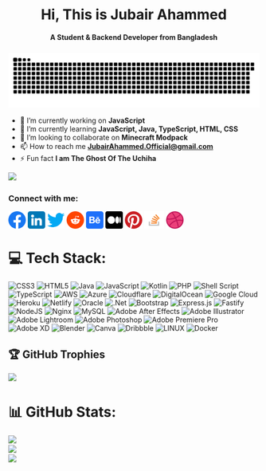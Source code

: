 <h1 align="center">Hi, This is Jubair Ahammed </h1>
<h4 align="center">A Student & Backend Developer from Bangladesh </h4>
<h5></h5>

 <div align="center">
 
  ![Snake animation](https://github.com/JubairUchiha/Test/blob/main/Icon/github-contribution-grid-snake-dark.svg)
  
 </div>
 
- 🔭 I’m currently working on **JavaScript**
- 🌱 I’m currently learning **JavaScript, Java, TypeScript, HTML, CSS**
- 👯 I’m looking to collaborate on **Minecraft Modpack**
- 📫 How to reach me **JubairAhammed.Official@gmail.com**
- ⚡ Fun fact **I am The Ghost Of The Uchiha**

[![](https://visitcount.itsvg.in/api?id=Jubair-Ahammed&icon=2&color=3)](https://visitcount.itsvg.in)

<h3 ">Connect with me: </h2>
<a href="https://www.facebook.com/JubairUchiha" target="blank"><img align="center" src="https://github.com/JubairUchiha/Test/blob/main/Icon/facebook.png" height="35" width="35" /></a>
<a href="https://linkedin.com/in/Jubair-Ahammed" target="blank"><img align="center" src="https://github.com/JubairUchiha/Test/blob/main/Icon/linkedin.png" height="35" width="35" /></a>
<a href="https://twitter.com/Jubair__Ahammed" target="blank"><img align="center" src="https://github.com/JubairUchiha/Test/blob/main/Icon/twitter.png" height="35" width="35" /></a>
<a href="https://reddit.com/user/JubairAhammed" target="blank"><img align="center" src="https://github.com/JubairUchiha/Test/blob/main/Icon/reddit.png" height="35" width="35" /></a>
<a href="https://behance.net/Jubair-Ahammed" target="blank"><img align="center" src="https://github.com/JubairUchiha/Test/blob/main/Icon/behance.png" height="35" width="35" /></a>
<a href="https://medium.com/@Jubair-Ahammed" target="blank"><img align="center" src="https://github.com/JubairUchiha/Test/blob/main/Icon/medium.png" height="35" width="35" /></a>
<a href="https://pinterest.com/Jubair__Ahammed" target="blank"><img align="center" src="https://github.com/JubairUchiha/Test/blob/main/Icon/pinterest.png" height="35" width="35" /></a>
<a href="https://stackoverflow.com/users/20461938/Jubair-Ahammed" target="blank"><img align="center" src="https://github.com/JubairUchiha/Test/blob/main/Icon/stackoverflow.png" height="35" width="40" /></a>
<a href="https://dribbble.com/Jubair-Ahammed" target="blank"><img align="center" src="https://github.com/JubairUchiha/Test/blob/main/Icon/dribbble.png" height="35" width="35" /></a>

# 💻 Tech Stack:
![CSS3](https://img.shields.io/badge/css3-%231572B6.svg?style=flat&logo=css3&logoColor=white)
![HTML5](https://img.shields.io/badge/html5-%23E34F26.svg?style=flat&logo=html5&logoColor=white)
![Java](https://img.shields.io/badge/java-%23ED8B00.svg?style=flat&logo=java&logoColor=white)
![JavaScript](https://img.shields.io/badge/javascript-%23323330.svg?style=flat&logo=javascript&logoColor=%23F7DF1E)
![Kotlin](https://img.shields.io/badge/kotlin-%230095D5.svg?style=flat&logo=kotlin&logoColor=white)
![PHP](https://img.shields.io/badge/php-%23777BB4.svg?style=flat&logo=php&logoColor=white)
![Shell Script](https://img.shields.io/badge/shell_script-%23121011.svg?style=flat&logo=gnu-bash&logoColor=white)
![TypeScript](https://img.shields.io/badge/typescript-%23007ACC.svg?style=flat&logo=typescript&logoColor=white)
![AWS](https://img.shields.io/badge/AWS-%23FF9900.svg?style=flat&logo=amazon-aws&logoColor=white)
![Azure](https://img.shields.io/badge/azure-%230072C6.svg?style=flat&logo=azure-devops&logoColor=white)
![Cloudflare](https://img.shields.io/badge/Cloudflare-F38020?style=flat&logo=Cloudflare&logoColor=white)
![DigitalOcean](https://img.shields.io/badge/DigitalOcean-%230167ff.svg?style=flat&logo=digitalOcean&logoColor=white)
![Google Cloud](https://img.shields.io/badge/Google%20Cloud-%234285F4.svg?style=flat&logo=google-cloud&logoColor=white)
![Heroku](https://img.shields.io/badge/heroku-%23430098.svg?style=flat&logo=heroku&logoColor=white)
![Netlify](https://img.shields.io/badge/netlify-%23000000.svg?style=flat&logo=netlify&logoColor=#00C7B7)
![Oracle](https://img.shields.io/badge/Oracle-F80000?style=flat&logo=oracle&logoColor=white)
![.Net](https://img.shields.io/badge/.NET-5C2D91?style=flat&logo=.net&logoColor=white)
![Bootstrap](https://img.shields.io/badge/bootstrap-%23563D7C.svg?style=flat&logo=bootstrap&logoColor=white)
![Express.js](https://img.shields.io/badge/express.js-%23404d59.svg?style=flat&logo=express&logoColor=%2361DAFB)
![Fastify](https://img.shields.io/badge/fastify-%23000000.svg?style=flat&logo=fastify&logoColor=white)
![NodeJS](https://img.shields.io/badge/node.js-6DA55F?style=flat&logo=node.js&logoColor=white)
![Nginx](https://img.shields.io/badge/nginx-%23009639.svg?style=flat&logo=nginx&logoColor=white)
![MySQL](https://img.shields.io/badge/mysql-%2300f.svg?style=flat&logo=mysql&logoColor=white)
![Adobe After Effects](https://img.shields.io/badge/Adobe%20After%20Effects-9999FF.svg?style=flat&logo=Adobe%20After%20Effects&logoColor=white)
![Adobe Illustrator](https://img.shields.io/badge/adobeillustrator-%23FF9A00.svg?style=flat&logo=adobeillustrator&logoColor=white)
![Adobe Lightroom](https://img.shields.io/badge/Adobe%20Lightroom-31A8FF.svg?style=flat&logo=Adobe%20Lightroom&logoColor=white)
![Adobe Photoshop](https://img.shields.io/badge/adobephotoshop-%2331A8FF.svg?style=flat&logo=adobephotoshop&logoColor=white)
![Adobe Premiere Pro](https://img.shields.io/badge/Adobe%20Premiere%20Pro-9999FF.svg?style=flat&logo=Adobe%20Premiere%20Pro&logoColor=white)
![Adobe XD](https://img.shields.io/badge/Adobe%20XD-470137?style=flat&logo=Adobe%20XD&logoColor=#FF61F6)
![Blender](https://img.shields.io/badge/blender-%23F5792A.svg?style=flat&logo=blender&logoColor=white)
![Canva](https://img.shields.io/badge/Canva-%2300C4CC.svg?style=flat&logo=Canva&logoColor=white)
![Dribbble](https://img.shields.io/badge/Dribbble-EA4C89?style=flat&logo=dribbble&logoColor=white)
![LINUX](https://img.shields.io/badge/Linux-FCC624?style=flat&logo=linux&logoColor=black)
![Docker](https://img.shields.io/badge/docker-%230db7ed.svg?style=flat&logo=docker&logoColor=white)

## 🏆 GitHub Trophies
![](https://github-profile-trophy.vercel.app/?username=Jubair-Ahammed&theme=matrix&no-frame=false&no-bg=false&margin-w=4)

# 📊 GitHub Stats:
![](https://github-readme-stats.vercel.app/api?username=Jubair-Ahammed&theme=chartreuse-dark&hide_border=false&include_all_commits=true&count_private=false)<br/>
![](https://github-readme-streak-stats.herokuapp.com/?user=Jubair-Ahammed&theme=chartreuse-dark&hide_border=false)<br/>
![](https://github-readme-stats.vercel.app/api/top-langs/?username=Jubair-Ahammed&theme=chartreuse-dark&hide_border=false&include_all_commits=true&count_private=false&layout=compact)
